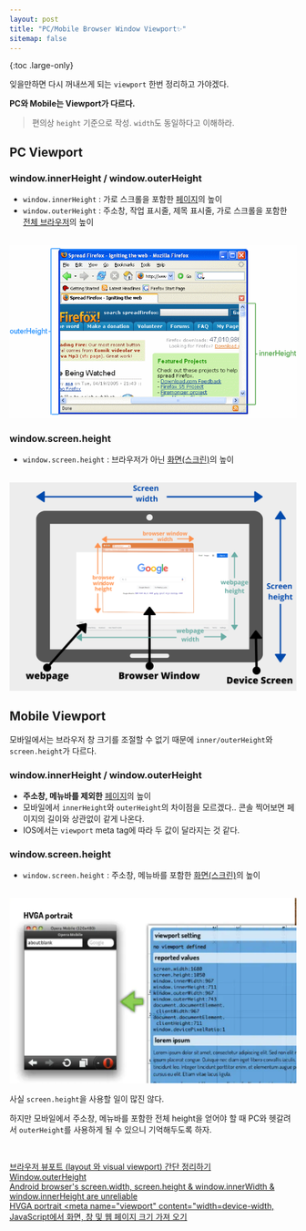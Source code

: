 ```yaml
---
layout: post
title: "PC/Mobile Browser Window Viewport✨"
sitemap: false
---
```


{:toc .large-only}

잊을만하면 다시 꺼내쓰게 되는 `viewport` 한번 정리하고 가야겠다.

**PC와 Mobile는 Viewport가 다르다.**

> 편의상 `height` 기준으로 작성. `width`도 동일하다고 이해하라.

## PC Viewport

### window.innerHeight / window.outerHeight

- `window.innerHeight` : 가로 스크롤을 포함한 <u>페이지</u>의 높이
- `window.outerHeight` : 주소창, 작업 표시줄, 제목 표시줄, 가로 스크롤을 포함한 <u>전체 브라우저</u>의 높이

<br/>

<img src="/assets/img/blog/2021-08-04-viewport_01.png">

### window.screen.height

- `window.screen.height` : 브라우저가 아닌 <u>화면(스크린)</u>의 높이

<br/>

<img src="/assets/img/blog/2021-08-04-viewport_02.png">

## Mobile Viewport

모바일에서는 브라우저 창 크기를 조절할 수 없기 때문에 `inner/outerHeight`와 `screen.height`가 다르다.

### window.innerHeight / window.outerHeight

- **주소창, 메뉴바를 제외한** <u>페이지</u>의 높이
- 모바일에서 `innerHeight`와 `outerHeight`의 차이점을 모르겠다.. 콘솔 찍어보면 페이지의 길이와 상관없이 같게 나온다.
- IOS에서는 `viewport` meta tag에 따라 두 값이 달라지는 것 같다.

### window.screen.height

- `window.screen.height` : 주소창, 메뉴바를 포함한 <u>화면(스크린)</u>의 높이

<br/>

<img src="/assets/img/blog/2021-08-04-viewport_03.png">

<br/>

사실 `screen.height`을 사용할 일이 많진 않다.

하지만 모바일에서 주소창, 메뉴바를 포함한 전체 height을 얻어야 할 때 PC와 헷갈려서 `outerHeight`를 사용하게 될 수 있으니 기억해두도록 하자.

<br/>

[브라우저 뷰포트 (layout 와 visual viewport) 간단 정리하기](https://pks2974.medium.com/%EB%B8%8C%EB%9D%BC%EC%9A%B0%EC%A0%80-%EB%B7%B0%ED%8F%AC%ED%8A%B8-layout-%EC%99%80-visual-viewport-%EA%B0%84%EB%8B%A8-%EC%A0%95%EB%A6%AC%ED%95%98%EA%B8%B0-47756d5ee3cf)<br/>
[Window.outerHeight](https://developer.mozilla.org/en-US/docs/Web/API/Window/outerHeight)<br/>
[Android browser's screen.width, screen.height & window.innerWidth & window.innerHeight are unreliable](https://stackoverflow.com/questions/10610743/android-browsers-screen-width-screen-height-window-innerwidth-window-inner)<br/>
[HVGA portrait <meta name="viewport" content="width=device-width,](https://pt.slideshare.net/andreasbovens/responsive-design-techniques-and-tricks-to-prepare-your-websites-for-the-multiscreen-future/40-HVGA_portrait_HVGA_landscape_meta)<br/>
[JavaScript에서 화면, 창 및 웹 페이지 크기 가져 오기](https://www.delftstack.com/ko/howto/javascript/javascript-get-screen-size/)
